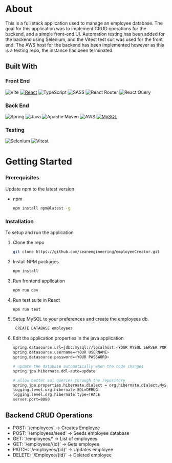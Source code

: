 # About
This is a full stack application used to manage an employee database. 
The goal for this application was to implement CRUD operations for the backend, and a simple front-end UI.
Automation testing has been added for the backend using Selenium, and the Vitest test suit was used for the front end.
The AWS host for the backend has been implemented however as this is a testing repo, the instance has been terminated.

## Built With
### Front End
![Vite]
[![React][React.js]][React-url]
![TypeScript]
![SASS]
![React Router]
![React Query]

### Back End
![Spring]
![Java]
![Apache Maven]
![AWS]
[![MySQL][MySQL]][MySQL-url]


### Testing
![Selenium]
![Vitest]
# Getting Started

### Prerequisites

Update npm to the latest version

* npm
  ```sh
  npm install npm@latest -g
  ```

### Installation

To setup and run the application

1. Clone the repo
   ```sh
   git clone https://github.com/seanengineering/employeeCreator.git
   ```
2. Install NPM packages
   ```sh
   npm install
   ```
3. Run frontend application
   ```sh
   npm run dev
   ```
5. Run test suite in React
   ```sh
   npm run test
   ```
4. Setup MySQL to your preferences and create the employees db. 
   ```sh
    CREATE DATABASE employees
   ```
5. Edit the application.properties in the java application
    ```sh
    spring.datasource.url=jdbc:mysql://localhost:<YOUR MYSQL SERVER PORT>/employees
    spring.datasource.username=<YOUR USERNAME>
    spring.datasource.password=<YOUR PASSWORD>

    # update the database automatically when the code changes
    spring.jpa.hibernate.ddl-auto=update

    # allow better sql queries through the repository
    spring.jpa.properties.hibernate.dialect = org.hibernate.dialect.MySQL5Dialect
    logging.level.org.hibernate.SQL=DEBUG
    logging.level.org.hibernate.type=TRACE
    server.port=8080
   ```
   
## Backend CRUD Operations
- POST: '/employees' -> Creates Employee
- POST: '/employees/seed' -> Seeds employee database
- GET: '/employees/' -> List of employees
- GET: '/employees/{id}' -> Gets employee
- PATCH: '/employees/{id}' -> Updates employee
- DELETE: '/Employee/{id}' -> Deleted employee

<!-- MARKDOWN LINKS & IMAGES -->
<!-- https://www.markdownguide.org/basic-syntax/#reference-style-links -->
[React.js]: https://img.shields.io/badge/React-20232A?style=for-the-badge&logo=react&logoColor=61DAFB
[React-url]: https://reactjs.org/
[MYSQL]: https://img.shields.io/badge/mysql-%2300f.svg?style=for-the-badge&logo=mysql&logoColor=white
[MySQL-url]: https://www.mysql.com/
[React Router]: https://img.shields.io/badge/React_Router-CA4245?style=for-the-badge&logo=react-router&logoColor=white
[React Query]: https://img.shields.io/badge/-React%20Query-FF4154?style=for-the-badge&logo=react%20query&logoColor=white
[SASS]: https://img.shields.io/badge/SASS-hotpink.svg?style=for-the-badge&logo=SASS&logoColor=white
[Spring]: https://img.shields.io/badge/spring-%236DB33F.svg?style=for-the-badge&logo=spring&logoColor=white
[Vite]: https://img.shields.io/badge/vite-%23646CFF.svg?style=for-the-badge&logo=vite&logoColor=white
[Apache Maven]: https://img.shields.io/badge/Apache%20Maven-C71A36?style=for-the-badge&logo=Apache%20Maven&logoColor=white
[Java]: https://img.shields.io/badge/java-%23ED8B00.svg?style=for-the-badge&logo=java&logoColor=white
[TypeScript]: https://img.shields.io/badge/typescript-%23007ACC.svg?style=for-the-badge&logo=typescript&logoColor=white
[Selenium]: https://img.shields.io/badge/-selenium-%43B02A?style=for-the-badge&logo=selenium&logoColor=white
[AWS]: https://img.shields.io/badge/AWS-%23FF9900.svg?style=for-the-badge&logo=amazon-aws&logoColor=white
[Vitest]: https://img.shields.io/badge/Vitest-%6E9F18.svg?style=for-the-badge&logo=Vitest&logoColor=white
